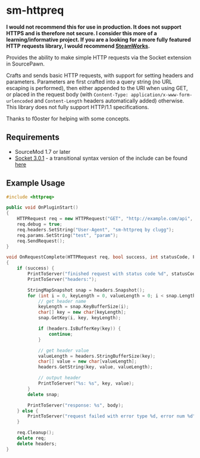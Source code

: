 # sm-httpreq

**I would not recommend this for use in production. It does not support HTTPS and is therefore not secure. I consider this more of a learning/informative project. If you are a looking for a more fully featured HTTP requests library, I would recommend [SteamWorks](https://forums.alliedmods.net/showthread.php?t=229556).**

Provides the ability to make simple HTTP requests via the Socket extension in SourcePawn.

Crafts and sends basic HTTP requests, with support for setting headers and parameters. Parameters are first crafted into a query string (no URL escaping is performed), then either appended to the URI when using GET, or placed in the request body (with `Content-Type: application/x-www-form-urlencoded` and `Content-Length` headers automatically added) otherwise. This library does not fully support HTTP/1.1 specifications.

Thanks to f0oster for helping with some concepts.

## Requirements
* SourceMod 1.7 or later
* [Socket 3.0.1](https://forums.alliedmods.net/showthread.php?t=67640) - a transitional syntax version of the include can be found [here](https://github.com/nefarius/sm-ext-socket/blob/master/socket.inc)

## Example Usage
```c++
#include <httpreq>

public void OnPluginStart()
{
    HTTPRequest req = new HTTPRequest("GET", "http://example.com/api", OnRequestComplete);
    req.debug = true;
    req.headers.SetString("User-Agent", "sm-httpreq by clugg");
    req.params.SetString("test", "param");
    req.SendRequest();
}

void OnRequestComplete(HTTPRequest req, bool success, int statusCode, FancyStringMap headers, const char[] body, int errorType, int errorNum, any data)
{
    if (success) {
        PrintToServer("finished request with status code %d", statusCode);
        PrintToServer("headers:");

        StringMapSnapshot snap = headers.Snapshot();
        for (int i = 0, keyLength = 0, valueLength = 0; i < snap.Length; ++i) {
            // get header name
            keyLength = snap.KeyBufferSize(i);
            char[] key = new char[keyLength];
            snap.GetKey(i, key, keyLength);

            if (headers.IsBufferKey(key)) {
                continue;
            }

            // get header value
            valueLength = headers.StringBufferSize(key);
            char[] value = new char[valueLength];
            headers.GetString(key, value, valueLength);

            // output header
            PrintToServer("%s: %s", key, value);
        }
        delete snap;

        PrintToServer("response: %s", body);
    } else {
        PrintToServer("request failed with error type %d, error num %d", errorType, errorNum);
    }

    req.Cleanup();
    delete req;
    delete headers;
}
```
